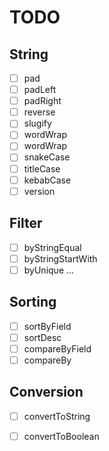 # TODO

## String

* [ ] pad
* [ ] padLeft
* [ ] padRight
* [ ] reverse
* [ ] slugify
* [ ] wordWrap
* [ ] wordWrap
* [ ] snakeCase
* [ ] titleCase
* [ ] kebabCase
* [ ] version

## Filter

* [ ] byStringEqual
* [ ] byStringStartWith
* [ ] byUnique ...

## Sorting

* [ ] sortByField
* [ ] sortDesc
* [ ] compareByField
* [ ] compareBy

## Conversion

* [ ] convertToString
* [ ] convertToBoolean

















